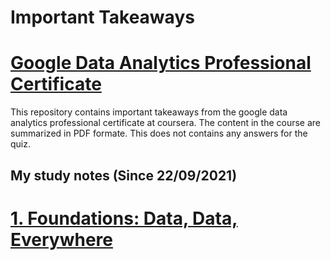 # Important Takeaways
# [Google Data Analytics Professional Certificate](https://www.coursera.org/professional-certificates/google-data-analytics?)
This repository contains important takeaways from the google data analytics professional certificate at coursera.
The content in the course are summarized in PDF formate.
This does not contains any answers for the quiz.
## My study notes (Since 22/09/2021)
# [1. Foundations: Data, Data, Everywhere](https://www.coursera.org/learn/foundations-data)
